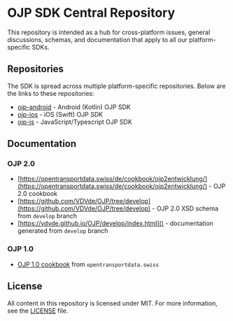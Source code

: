 # OJP SDK Central Repository

This repository is intended as a hub for cross-platform issues, general discussions, schemas, and documentation that apply to all our platform-specific SDKs.

## Repositories

The SDK is spread across multiple platform-specific repositories. Below are the links to these repositories:

- [ojp-android](https://github.com/openTdataCH/ojp-android) - Android (Kotlin) OJP SDK
- [ojp-ios](https://github.com/openTdataCH/ojp-ios) - iOS (Swift) OJP SDK
- [ojp-js](https://github.com/openTdataCH/ojp-js) - JavaScript/Typescript OJP SDK

## Documentation

### OJP 2.0
- [https://opentransportdata.swiss/de/cookbook/ojp2entwicklung/](https://opentransportdata.swiss/de/cookbook/ojp2entwicklung/) - OJP 2.0 cookbook
- [https://github.com/VDVde/OJP/tree/develop](https://github.com/VDVde/OJP/tree/develop) - OJP 2.0 XSD schema from `develop` branch
- [https://vdvde.github.io/OJP/develop/index.html]() - 
documentation generated from `develop` branch

### OJP 1.0

- [OJP 1.0 cookbook](https://opentransportdata.swiss/en/cookbook/open-journey-planner-ojp/) from `opentransportdata.swiss`

## License

All content in this repository is licensed under MIT. For more information, see the [LICENSE](./LICENSE) file.
